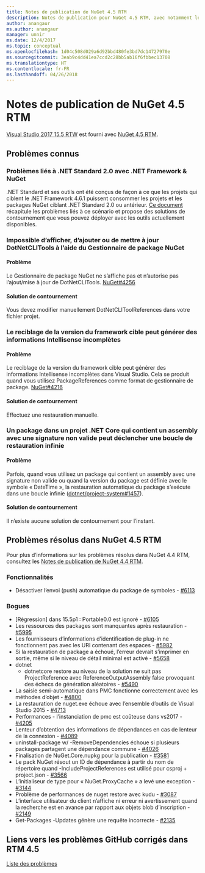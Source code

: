 ```yaml
---
title: Notes de publication de NuGet 4.5 RTM
description: Notes de publication pour NuGet 4.5 RTM, avec notamment les problèmes connus, les correctifs de bogues, les fonctionnalités ajoutées et les DCR.
author: anangaur
ms.author: anangaur
manager: unnir
ms.date: 12/4/2017
ms.topic: conceptual
ms.openlocfilehash: 1d04c508d029a6d92bbd480fe3bd7dc14727970e
ms.sourcegitcommit: 3eab9c4dd41ea7ccd2c28bb5ab16f6fbbec13708
ms.translationtype: HT
ms.contentlocale: fr-FR
ms.lasthandoff: 04/26/2018
---
```

# <a name="nuget-45-rtm-release-notes"></a>Notes de publication de NuGet 4.5 RTM

[Visual Studio 2017 15.5 RTW](https://www.visualstudio.com/news/releasenotes/vs2017-relnotes) est fourni avec [NuGet 4.5 RTM](https://dist.nuget.org/win-x86-commandline/v4.5.0/nuget.exe).

## <a name="known-issues"></a>Problèmes connus

### <a name="issues-with-net-standard-20-with-net-framework--nuget"></a>Problèmes liés à .NET Standard 2.0 avec .NET Framework & NuGet 

.NET Standard et ses outils ont été conçus de façon à ce que les projets qui ciblent le .NET Framework 4.6.1 puissent consommer les projets et les packages NuGet ciblant .NET Standard 2.0 ou antérieur. [Ce document](https://github.com/dotnet/standard/issues/481) récapitule les problèmes liés à ce scénario et propose des solutions de contournement que vous pouvez déployer avec les outils actuellement disponibles.

### <a name="you-are-unable-to-view-add-or-update-dotnetclitools-using-nuget-package-manager"></a>Impossible d’afficher, d’ajouter ou de mettre à jour DotNetCLITools à l’aide du Gestionnaire de package NuGet

#### <a name="issue"></a>Problème

Le Gestionnaire de package NuGet ne s’affiche pas et n’autorise pas l’ajout/mise à jour de DotNetCLITools. [NuGet#4256](https://github.com/NuGet/Home/issues/4256)

#### <a name="workaround"></a>Solution de contournement

Vous devez modifier manuellement DotNetCLIToolReferences dans votre fichier projet.

### <a name="retargeting-target-framework-version-may-lead-to-incomplete-intellisense"></a>Le reciblage de la version du framework cible peut générer des informations Intellisense incomplètes

#### <a name="issue"></a>Problème

Le reciblage de la version du framework cible peut générer des informations Intellisense incomplètes dans Visual Studio. Cela se produit quand vous utilisez PackageReferences comme format de gestionnaire de package. [NuGet#4216](https://github.com/NuGet/Home/issues/4216)

#### <a name="workaround"></a>Solution de contournement

Effectuez une restauration manuelle.

### <a name="a-package-in-a-net-core-project-that-contains-an-assembly-with-an-invalid-signature-can-trigger-an-infinite-restore-loop"></a>Un package dans un projet .NET Core qui contient un assembly avec une signature non valide peut déclencher une boucle de restauration infinie

#### <a name="issue"></a>Problème

Parfois, quand vous utilisez un package qui contient un assembly avec une signature non valide ou quand la version du package est définie avec le symbole « DateTime », la restauration automatique du package s’exécute dans une boucle infinie ([dotnet/project-system#1457](https://github.com/dotnet/project-system/issues/1457)).

#### <a name="workaround"></a>Solution de contournement

Il n’existe aucune solution de contournement pour l’instant.

## <a name="issues-fixed-in-nuget-45-rtm-timeframe"></a>Problèmes résolus dans NuGet 4.5 RTM

Pour plus d’informations sur les problèmes résolus dans NuGet 4.4 RTM, consultez les [Notes de publication de NuGet 4.4 RTM](../release-notes/nuget-4.4-RTM.md). 

### <a name="features"></a>Fonctionnalités

- Désactiver l’envoi (push) automatique du package de symboles - [#6113](https://github.com/NuGet/Home/issues/6113)

### <a name="bugs"></a>Bogues

- [Régression] dans 15.5p1 : Portable0.0 est ignoré - [#6105](https://github.com/NuGet/Home/issues/6105)
- Les ressources des packages sont manquantes après restauration - [#5995](https://github.com/NuGet/Home/issues/5995)
- Les fournisseurs d’informations d’identification de plug-in ne fonctionnent pas avec les URI contenant des espaces - [#5982](https://github.com/NuGet/Home/issues/5982)
- Si la restauration de package a échoué, l’erreur devrait s’imprimer en sortie, même si le niveau de détail minimal est activé - [#5658](https://github.com/NuGet/Home/issues/5658)
- dotnet
  - dotnetcore restore au niveau de la solution ne suit pas ProjectReference avec ReferenceOutputAssembly false provoquant des échecs de génération aléatoires - [#5490](https://github.com/NuGet/Home/issues/5490)
- La saisie semi-automatique dans PMC fonctionne correctement avec les méthodes d’objet - [#4800](https://github.com/NuGet/Home/issues/4800)
- La restauration de nuget.exe échoue avec l’ensemble d’outils de Visual Studio 2015 - [#4713](https://github.com/NuGet/Home/issues/4713)
- Performances - l’instanciation de pmc est coûteuse dans vs2017 - [#4205](https://github.com/NuGet/Home/issues/4205)
- Lenteur d’obtention des informations de dépendances en cas de lenteur de la connexion - [#4089](https://github.com/NuGet/Home/issues/4089)
- uninstall-package w/ -RemoveDependencies échoue si plusieurs packages partagent une dépendance commune - [#4026](https://github.com/NuGet/Home/issues/4026)
- Finalisation de NuGet.Core.nupkg pour la publication - [#3581](https://github.com/NuGet/Home/issues/3581)
- Le pack NuGet résout un ID de dépendance à partir du nom de répertoire quand -IncludeProjectReferences est utilisé pour csproj + project.json - [#3566](https://github.com/NuGet/Home/issues/3566)
- L’initialiseur de type pour « NuGet.ProxyCache » a levé une exception - [#3144](https://github.com/NuGet/Home/issues/3144)
- Problème de performances de nuget restore avec kudu - [#3087](https://github.com/NuGet/Home/issues/3087)
- L’interface utilisateur du client n’affiche ni erreur ni avertissement quand la recherche est en avance par rapport aux objets blob d’inscription - [#2149](https://github.com/NuGet/Home/issues/2149)
- Get-Packages -Updates génère une requête incorrecte - [#2135](https://github.com/NuGet/Home/issues/2135)

## <a name="links-to-github-issues-fixed-in-45-rtm"></a>Liens vers les problèmes GitHub corrigés dans RTM 4.5

[Liste des problèmes](https://github.com/NuGet/Home/issues?q=is%3Aissue+milestone%3A4.5+is%3Aclosed)

